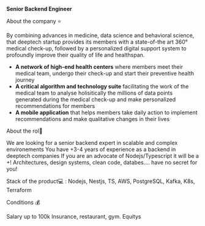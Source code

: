 **Senior Backend Engineer** 

About the company ⭐

By combining advances in medicine, data science and behavioral science, that deeptech startup provides its members with a state-of-the art 360° medical check-up, followed by a personalized digital support system to profoundly improve their quality of life and healthspan.

- **A network of high-end health centers** where members meet their medical team, undergo their check-up and start their preventive health journey
- **A critical algorithm and technology suite** facilitating the work of the medical team to analyse holisitically the millions of data points generated during the medical check-up and make personalized recommendations for members
- **A mobile application** that helps members take daily action to implement recommendations and make qualitative changes in their lives

About the rol🤝

We are looking for a senior backend expert in scalable and complex environements
You have +3-4 years of experience as a backend in deeptech companies
If you are an advocate of Nodejs/Typescript it will be a +!
Architectures, design systems, clean code, databes.... have no secret for you!

Stack of the product💻 : Nodejs, Nestjs, TS, AWS, PostgreSQL, Kafka, K8s, Terraform

Conditions 💰

Salary up to 100k 
Insurance, restaurant, gym.
Equitys

